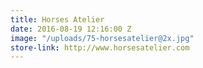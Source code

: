 ```yaml
---
title: Horses Atelier
date: 2016-08-19 12:16:00 Z
image: "/uploads/75-horsesatelier@2x.jpg"
store-link: http://www.horsesatelier.com
---
```


